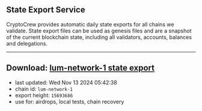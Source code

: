 ## State Export Service
CryptoCrew provides automatic daily state exports for all chains we validate. State export files can be used as genesis files and are a snapshot of the current blockchain state, including all validators, accounts, balances and delegations.

---
**Download: [lum-network-1 state export](https://dl-eu2.ccvalidators.com/SERVICE/lumnetwork/lum-network-1_export_15693686.json)**
---

- last updated: Wed Nov 13 2024 05:42:38
- chain id: `lum-network-1`
- export height: `15693686`
- use for: airdrops, local tests, chain recovery
